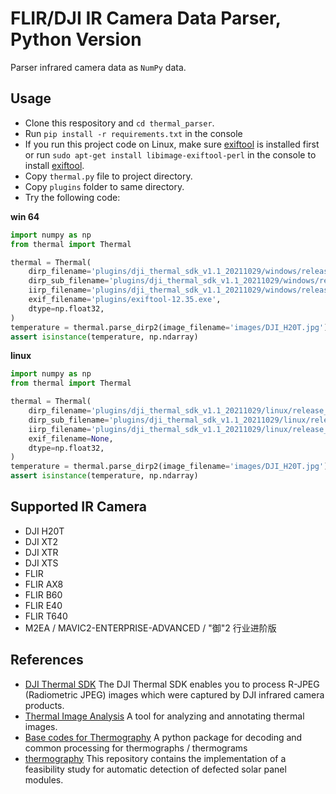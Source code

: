 # FLIR/DJI IR Camera Data Parser, Python Version

Parser infrared camera data as `NumPy` data.

## Usage

* Clone this respository and `cd thermal_parser`.
* Run `pip install -r requirements.txt` in the console
* If you run this project code on Linux, make sure [exiftool](https://exiftool.org/install.html) is installed first or run `sudo apt-get install libimage-exiftool-perl` in the console to install [exiftool](https://exiftool.org/install.html).
* Copy `thermal.py` file to project directory.
* Copy `plugins` folder to same directory.
* Try the following code:

**win 64**

```python
import numpy as np
from thermal import Thermal

thermal = Thermal(
    dirp_filename='plugins/dji_thermal_sdk_v1.1_20211029/windows/release_x64/libdirp.dll',
    dirp_sub_filename='plugins/dji_thermal_sdk_v1.1_20211029/windows/release_x64/libv_dirp.dll',
    iirp_filename='plugins/dji_thermal_sdk_v1.1_20211029/windows/release_x64/libv_iirp.dll',
    exif_filename='plugins/exiftool-12.35.exe',
    dtype=np.float32,
)
temperature = thermal.parse_dirp2(image_filename='images/DJI_H20T.jpg')
assert isinstance(temperature, np.ndarray)
```

**linux**

```python
import numpy as np
from thermal import Thermal

thermal = Thermal(
    dirp_filename='plugins/dji_thermal_sdk_v1.1_20211029/linux/release_x64/libdirp.so',
    dirp_sub_filename='plugins/dji_thermal_sdk_v1.1_20211029/linux/release_x64/libv_dirp.so',
    iirp_filename='plugins/dji_thermal_sdk_v1.1_20211029/linux/release_x64/libv_iirp.so',
    exif_filename=None,
    dtype=np.float32,
)
temperature = thermal.parse_dirp2(image_filename='images/DJI_H20T.jpg')
assert isinstance(temperature, np.ndarray)
```

## Supported IR Camera

* DJI H20T
* DJI XT2
* DJI XTR
* DJI XTS
* FLIR
* FLIR AX8
* FLIR B60
* FLIR E40
* FLIR T640
* M2EA / MAVIC2-ENTERPRISE-ADVANCED / "御"2 行业进阶版

## References

* [DJI Thermal SDK](https://www.dji.com/cn/downloads/softwares/dji-thermal-sdk) The DJI Thermal SDK enables you to process R-JPEG (Radiometric JPEG) images which were captured by DJI infrared camera products.
* [Thermal Image Analysis](https://github.com/detecttechnologies/Thermal-Image-Analysis) A tool for analyzing and annotating thermal images.
* [Base codes for Thermography](https://github.com/detecttechnologies/thermal_base) A python package for decoding and common processing for thermographs / thermograms
* [thermography](https://github.com/cdeldon/thermography) This repository contains the implementation of a feasibility study for automatic detection of defected solar panel modules.
